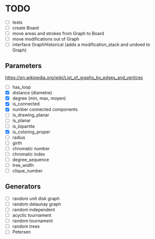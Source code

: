 # TODO

- [ ] tests
- [ ] create Board
- [ ] move areas and strokes from Graph to Board
- [ ] move modifications out of Graph
- [ ] interface GraphHistorical (adds a modification_stack and undoed to Graph)

## Parameters

<https://en.wikipedia.org/wiki/List_of_graphs_by_edges_and_vertices>

- [ ] has_loop
- [X] distance (diametre)
- [X] degree (min, max, moyen)
- [X] is_connected
- [X] number connected components
- [ ] is_drawing_planar
- [ ] is_planar
- [ ] is_bipartite
- [X] is_coloring_proper
- [ ] radius
- [ ] girth
- [ ] chromatic number
- [ ] chromatic index
- [ ] degree_sequence
- [ ] tree_width
- [ ] clique_number

## Generators

- [ ] random unit disk graph
- [ ] random delaunay graph
- [ ] random independent
- [ ] acyclic tournament
- [ ] random tournament
- [ ] random trees
- [ ] Petersen
